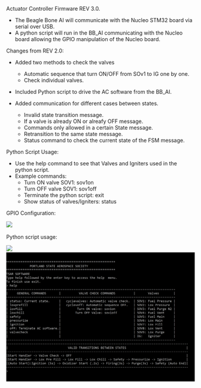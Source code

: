Actuator Controller Firmware REV 3.0.
- The Beagle Bone AI will communicate with the Nucleo STM32 board via serial over USB. 
- A python script will run in the BB_AI communicating with the Nucleo board allowing the GPIO manipulation of the Nucleo board.

Changes from REV 2.0:
- Added two methods to check the valves 
	- Automatic sequence that turn ON/OFF from SOv1 to IG one by one.
	- Check individual valves.

- Included Python script to drive the AC software from the BB_AI.
- Added communication for different cases between states.
	- Invalid state transition message.
	- If a valve is already ON or alreafy OFF message.
	- Commands only allowed in a certain State message.
	- Retransition to the same state message.
	- Status command to check the current state of the FSM message.
		
Python Script Usage:
   - Use the help command to see that Valves and Igniters used in the python script.
   - Example commands:
        - Turn ON valve SOV1: sov1on
        - Turn OFF valve SOV1: sov1off
        - Terminate the python script: exit
		- Show status of valves/Igniters: status

 GPIO Configuration:
 
 <img src="images/gpio_config_rev3.0.PNG" width= "600">
              
 
 Python script usage:
 
 <img src="images/sample_rev3.0.PNG" width= "600">
 
  <img src="images/script.PNG" width= "600">
 
